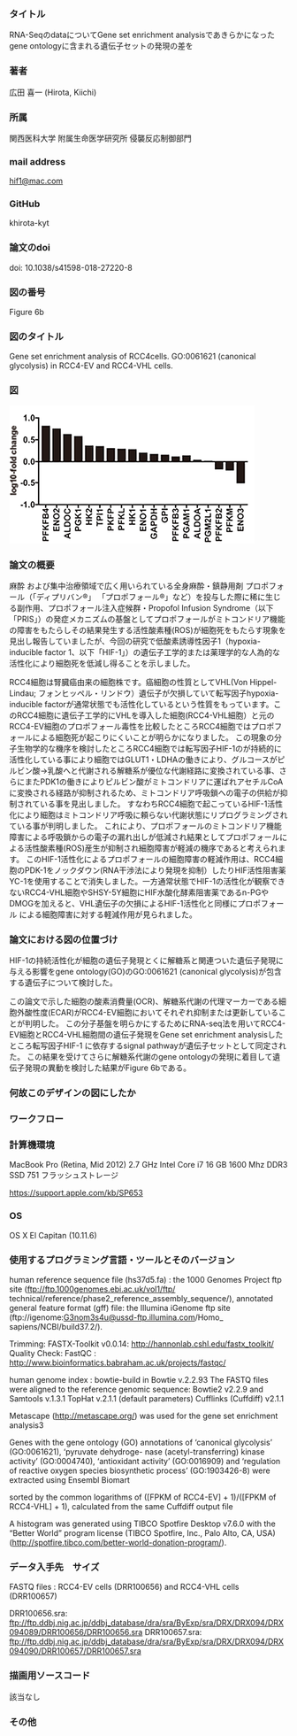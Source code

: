 ### タイトル
RNA-SeqのdataについてGene set enrichment analysisであきらかになったgene ontologyに含まれる遺伝子セットの発現の差を

### 著者
広田 喜一 (Hirota, Kiichi)

### 所属
関西医科大学 附属生命医学研究所 侵襲反応制御部門

###  mail address
hif1@mac.com

### GitHub
 khirota-kyt


###  論文のdoi
doi: 10.1038/s41598-018-27220-8

###  図の番号
Figure 6b

### 図のタイトル
 Gene set enrichment analysis of RCC4cells.
GO:0061621 (canonical glycolysis) in RCC4-EV and RCC4-VHL cells.



### 図

![fig6b](https://github.com/khirota-kyt/dry_analysis/blob/master/fig6b.png)

### 論文の概要

麻酔 および集中治療領域で広く用いられている全身麻酔・鎮静用剤 プロポフォール（「ディプリバン®」 「プロポフォール®」など）を投与した際に稀に生じる副作用、プロポフォール注入症候群・Propofol Infusion Syndrome（以下「PRIS」）の発症メカニズムの基盤としてプロポフォールがミトコンドリア機能の障害をもたらしその結果発生する活性酸素種(ROS)が細胞死をもたらす現象を見出し報告していましたが、今回の研究で低酸素誘導性因子1（hypoxia-inducible factor 1、以下「HIF-1」）の遺伝子工学的または薬理学的な人為的な活性化により細胞死を低減し得ることを示しました。

RCC4細胞は腎臓癌由来の細胞株です。癌細胞の性質としてVHL(Von Hippel-Lindau; フォンヒッペル・リンドウ）遺伝子が欠損していて転写因子hypoxia-inducible factorが通常状態でも活性化しているという性質をもっています。このRCC4細胞に遺伝子工学的にVHLを導入した細胞(RCC4-VHL細胞）と元のRCC4-EV細胞のプロポフォール毒性を比較したところRCC4細胞ではプロポフォールによる細胞死が起こりにくいことが明らかになりました。
この現象の分子生物学的な機序を検討したところRCC4細胞では転写因子HIF-1のが持続的に活性化している事により細胞ではGLUT1・LDHAの働きにより、グルコースがピルビン酸→乳酸へと代謝される解糖系が優位な代謝経路に変換されている事、さらにまたPDK1の働きによりピルビン酸がミトコンドリアに運ばれアセチルCoAに変換される経路が抑制されるため、ミトコンドリア呼吸鎖への電子の供給が抑制されている事を見出しました。
すなわちRCC4細胞で起こっているHIF-1活性化により細胞はミトコンドリア呼吸に頼らない代謝状態にリプログラミングされている事が判明しました。
これにより、プロポフォールのミトコンドリア機能障害による呼吸鎖からの電子の漏れ出しが低減され結果としてプロポフォールによる活性酸素種(ROS)産生が抑制され細胞障害が軽減の機序であると考えられます。
このHIF-1活性化によるプロポフォールの細胞障害の軽減作用は、RCC4細胞のPDK-1をノックダウン(RNA干渉法により発現を抑制）したりHIF活性阻害薬YC-1を使用することで消失しました。一方通常状態でHIF-1の活性化が観察できないRCC4-VHL細胞やSHSY-5Y細胞にHIF水酸化酵素阻害薬であるn-PGやDMOGを加えると、VHL遺伝子の欠損によるHIF-1活性化と同様にプロポフォール による細胞障害に対する軽減作用が見られました。


### 論文における図の位置づけ

HIF-1の持続活性化が細胞の遺伝子発現とくに解糖系と関連ついた遺伝子発現に与える影響をgene ontology(GO)のGO:0061621 (canonical glycolysis)が包含する遺伝子について検討した。

この論文で示した細胞の酸素消費量(OCR)、解糖系代謝の代理マーカーである細胞外酸性度(ECAR)がRCC4-EV細胞においてそれぞれ抑制または更新していることが判明した。
この分子基盤を明らかにするためにRNA-seq法を用いてRCC4-EV細胞とRCC4-VHL細胞間の遺伝子発現をGene set enrichment analysisしたところ転写因子HIF-1 に依存するsignal pathwayが遺伝子セットとして同定された。
この結果を受けてさらに解糖系代謝のgene ontologyの発現に着目して遺伝子発現の異動を検討した結果がFigure 6bである。


### 何故このデザインの図にしたか

### ワークフロー

### 計算機環境

MacBook Pro (Retina, Mid 2012)
2.7 GHz Intel Core i7
16 GB 1600 Mhz DDR3
SSD 751 フラッシュストレージ

https://support.apple.com/kb/SP653

### OS 
OS X El Capitan (10.11.6)

### 使用するプログラミング言語・ツールとそのバージョン

human reference sequence file (hs37d5.fa) :  the 1000 Genomes Project ftp site (ftp://ftp.1000genomes.ebi.ac.uk/vol1/ftp/ technical/reference/phase2_reference_assembly_sequence/),
annotated general feature format (gff) file: the Illumina iGenome ftp site (ftp://igenome:G3nom3s4u@ussd-ftp.illumina.com/Homo_ sapiens/NCBI/build37.2/). 

Trimming: FASTX-Toolkit v0.0.14: http://hannonlab.cshl.edu/fastx_toolkit/
Quality Check: FastQC : http://www.bioinformatics.babraham.ac.uk/projects/fastqc/


human genome index : bowtie-build in Bowtie v.2.2.93
The FASTQ files were aligned to the reference genomic sequence: Bowtie2 v2.2.9 and Samtools v.1.3.1 TopHat v.2.1.1 (default parameters)
Cufflinks (Cuffdiff) v2.1.1

Metascape (http://metascape.org/) was used for the gene set enrichment analysis3

Genes with the gene ontology (GO) annotations of ‘canonical glycolysis’ (GO:0061621), ‘pyruvate dehydroge- nase (acetyl-transferring) kinase activity’ (GO:0004740), ‘antioxidant activity’ (GO:0016909) and ‘regulation of reactive oxygen species biosynthetic process’ (GO:1903426-8) were extracted using Ensembl Biomart

sorted by the common logarithms of ([FPKM of RCC4-EV] + 1)/([FPKM of RCC4-VHL] + 1), calculated from the same Cuffdiff output file 

A histogram was generated using TIBCO Spotfire Desktop v7.6.0 with the “Better World” program license (TIBCO Spotfire, Inc., Palo Alto, CA, USA) (http://spotfire.tibco.com/better-world-donation-program/).

### データ入手先　サイズ
FASTQ files : RCC4-EV cells (DRR100656) and RCC4-VHL cells (DRR100657)

DRR100656.sra: ftp://ftp.ddbj.nig.ac.jp/ddbj_database/dra/sra/ByExp/sra/DRX/DRX094/DRX094089/DRR100656/DRR100656.sra
DRR100657.sra: ftp://ftp.ddbj.nig.ac.jp/ddbj_database/dra/sra/ByExp/sra/DRX/DRX094/DRX094090/DRR100657/DRR100657.sra



### 描画用ソースコード
該当なし


### その他
